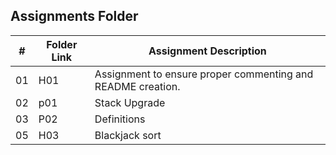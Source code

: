 ##  Assignments Folder

|   #   | Folder Link | Assignment Description |
| :---: | ----------- | ---------------------- |
|  01   |     H01     |  Assignment to ensure proper commenting and README creation.      |
|  02   |     p01     |  Stack Upgrade  |
|  03   |     P02     |  Definitions  |
|  05   |     H03     |  Blackjack sort  |
